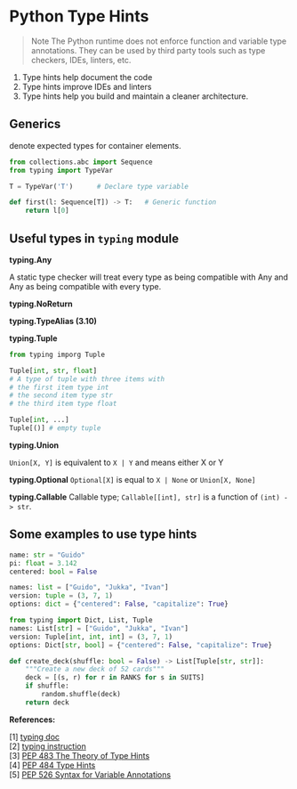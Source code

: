 # Python Type Hints

> Note The Python runtime does not enforce function and variable type annotations.
 They can be used by third party tools such as type checkers, IDEs, linters, etc.

1. Type hints help document the code
2. Type hints improve IDEs and linters
3. Type hints help you build and maintain a cleaner architecture.

## Generics
denote expected types for container elements.
```python
from collections.abc import Sequence
from typing import TypeVar

T = TypeVar('T')      # Declare type variable

def first(l: Sequence[T]) -> T:   # Generic function
    return l[0]
```
## Useful types in `typing` module

**typing.Any**

A static type checker will treat every type as being compatible with Any and Any as being compatible with every type.

**typing.NoReturn**

**typing.TypeAlias (3.10)**

**typing.Tuple**

```python
from typing imporg Tuple

Tuple[int, str, float]
# A type of tuple with three items with
# the first item type int
# the second item type str
# the third item type float

Tuple[int, ...]
Tuple[()] # empty tuple
```
**typing.Union**

`Union[X, Y]` is equivalent to `X | Y` and means either X or Y

**typing.Optional**
`Optional[X]` is equal to `X | None` or `Union[X, None]`

**typing.Callable**
Callable type; `Callable[[int], str]` is a function of `(int) -> str`.

## Some examples to use type hints
```python
name: str = "Guido"
pi: float = 3.142
centered: bool = False

names: list = ["Guido", "Jukka", "Ivan"]
version: tuple = (3, 7, 1)
options: dict = {"centered": False, "capitalize": True}

from typing import Dict, List, Tuple
names: List[str] = ["Guido", "Jukka", "Ivan"]
version: Tuple[int, int, int] = (3, 7, 1)
options: Dict[str, bool] = {"centered": False, "capitalize": True}
```

```python
def create_deck(shuffle: bool = False) -> List[Tuple[str, str]]:
    """Create a new deck of 52 cards"""
    deck = [(s, r) for r in RANKS for s in SUITS]
    if shuffle:
        random.shuffle(deck)
    return deck
```

**References:**

[1] [typing doc](https://docs.python.org/3/library/typing.html)  
[2] [typing instruction](https://realpython.com/python-type-checking/#pros-and-cons)  
[3] [PEP 483 The Theory of Type Hints](https://www.python.org/dev/peps/pep-0483/)  
[4] [PEP 484 Type Hints](https://www.python.org/dev/peps/pep-0484/)  
[5] [PEP 526 Syntax for Variable Annotations](https://www.python.org/dev/peps/pep-0526/)  
